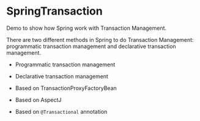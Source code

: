 # SpringTransaction
Demo to show how Spring work with Transaction Management.

There are two different methods in Spring to do Transaction Management: programmatic transaction management and declarative transaction management.

- Programmatic transaction management

- Declarative transaction management

 - Based on TransactionProxyFactoryBean

 - Based on AspectJ

 - Based on `@Transactional` annotation